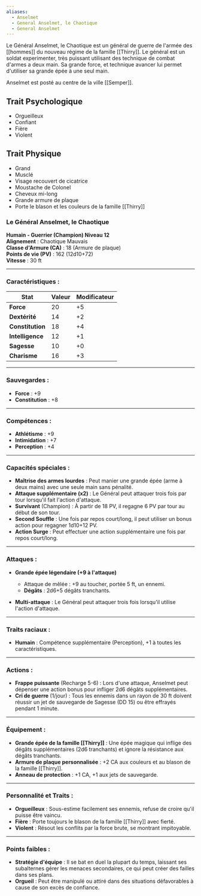 ```yaml
---
aliases:
  - Anselmet
  - General Anselmet, le Chaotique
  - General Anselmet
---
```

Le Général Anselmet, le Chaotique est un général de guerre de l'armée des [[hommes]] du nouveau régime de la famille [[Thirry]].  Le général est un soldat experimenter, très puissant utilisant des technique de combat d'armes a deux main. Sa grande force, et technique avancer lui permet d'utiliser sa grande épée à une seul main.

Anselmet est posté au centre de la ville [[Semper]].

## Trait Psychologique
- Orgueilleux
- Confiant
- Fière 
- Violent

## Trait Physique
- Grand
- Musclé
- Visage recouvert de cicatrice 
- Moustache de Colonel 
- Cheveux mi-long
- Grande armure de plaque
- Porte le blason et les couleurs de la famille [[Thirry]]

### Le Général Anselmet, le Chaotique

**Humain - Guerrier (Champion) Niveau 12**  
**Alignement** : Chaotique Mauvais  
**Classe d'Armure (CA)** : 18 (Armure de plaque)  
**Points de vie (PV)** : 162 (12d10+72)  
**Vitesse** : 30 ft

---

### Caractéristiques :

|Stat|Valeur|Modificateur|
|---|---|---|
|**Force**|20|+5|
|**Dextérité**|14|+2|
|**Constitution**|18|+4|
|**Intelligence**|12|+1|
|**Sagesse**|10|+0|
|**Charisme**|16|+3|

---

### Sauvegardes :

- **Force** : +9
- **Constitution** : +8

---

### Compétences :

- **Athlétisme** : +9
- **Intimidation** : +7
- **Perception** : +4

---

### Capacités spéciales :

- **Maîtrise des armes lourdes** : Peut manier une grande épée (arme à deux mains) avec une seule main sans pénalité.
- **Attaque supplémentaire (x2)** : Le Général peut attaquer trois fois par tour lorsqu'il fait l'action d'attaque.
- **Survivant** (Champion) : À partir de 18 PV, il regagne 6 PV par tour au début de son tour.
- **Second Souffle** : Une fois par repos court/long, il peut utiliser un bonus action pour regagner 1d10+12 PV.
- **Action Surge** : Peut effectuer une action supplémentaire une fois par repos court/long.

---

### Attaques :

- **Grande épée légendaire (+9 à l'attaque)**
    
    - Attaque de mêlée : +9 au toucher, portée 5 ft, un ennemi.
    - **Dégâts** : 2d6+5 dégâts tranchants.
- **Multi-attaque** : Le Général peut attaquer trois fois lorsqu'il utilise l'action d'attaque.
    

---

### Traits raciaux :

- **Humain** : Compétence supplémentaire (Perception), +1 à toutes les caractéristiques.

---

### Actions :

- **Frappe puissante** (Recharge 5-6) : Lors d'une attaque, Anselmet peut dépenser une action bonus pour infliger 2d6 dégâts supplémentaires.
- **Cri de guerre** (1/jour) : Tous les ennemis dans un rayon de 30 ft doivent réussir un jet de sauvegarde de Sagesse (DD 15) ou être effrayés pendant 1 minute.

---

### Équipement :

- **Grande épée de la famille [[Thirry]]** : Une épée magique qui inflige des dégâts supplémentaires (2d6 tranchants) et ignore la résistance aux dégâts tranchants.
- **Armure de plaque personnalisée** : +2 CA aux couleurs et au blason de la famille [[Thirry]].
- **Anneau de protection** : +1 CA, +1 aux jets de sauvegarde.

---

### Personnalité et Traits :

- **Orgueilleux** : Sous-estime facilement ses ennemis, refuse de croire qu'il puisse être vaincu.
- **Fière** : Porte toujours le blason de la famille [[Thirry]] avec fierté.
- **Violent** : Résout les conflits par la force brute, se montrant impitoyable.

---

### Points faibles :

- **Stratégie d'équipe** : Il se bat en duel la plupart du temps, laissant ses subalternes gérer les menaces secondaires, ce qui peut créer des failles dans ses plans.
- **Orgueil** : Peut être manipulé ou attiré dans des situations défavorables à cause de son excès de confiance.